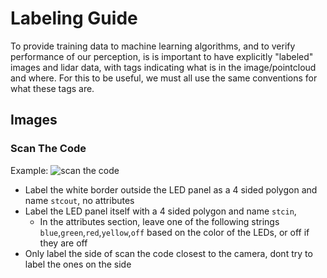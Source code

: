# Labeling Guide
To provide training data to machine learning algorithms, and to verify performance of our perception, is is important to have explicitly "labeled" images and lidar data, with tags indicating what is in the image/pointcloud and where. For this to be useful, we must all use the same conventions for what these tags are.

## Images
### Scan The Code
Example:
![scan the code](https://i.imgur.com/QSd5oEY.jpg)
* Label the white border outside the LED panel as a 4 sided polygon and name ```stcout```, no attributes
* Label the LED panel itself with a 4 sided polygon and name ```stcin```,
  * In the attributes section, leave one of the following strings ```blue```,```green```,```red```,```yellow```,```off``` based on the color of the LEDs, or off if they are off
* Only label the side of scan the code closest to the camera, dont try to label the ones on the side